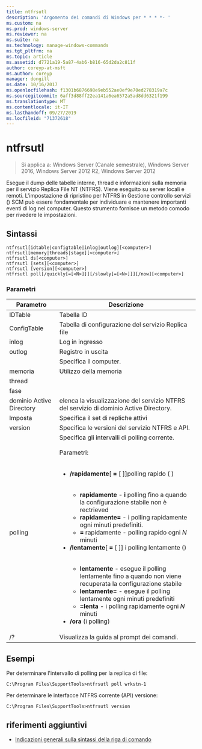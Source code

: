 ```yaml
---
title: ntfrsutl
description: 'Argomento dei comandi di Windows per * * * *- '
ms.custom: na
ms.prod: windows-server
ms.reviewer: na
ms.suite: na
ms.technology: manage-windows-commands
ms.tgt_pltfrm: na
ms.topic: article
ms.assetid: d7721a19-5a87-4ab6-b816-65d2da2c811f
author: coreyp-at-msft
ms.author: coreyp
manager: dongill
ms.date: 10/16/2017
ms.openlocfilehash: f1301b6876698e9eb552ae0ef9e70ed278319a7c
ms.sourcegitcommit: 6aff3d88ff22ea141a6ea6572a5ad8dd6321f199
ms.translationtype: MT
ms.contentlocale: it-IT
ms.lasthandoff: 09/27/2019
ms.locfileid: "71372618"
---
```

# <a name="ntfrsutl"></a>ntfrsutl

>Si applica a: Windows Server (Canale semestrale), Windows Server 2016, Windows Server 2012 R2, Windows Server 2012

Esegue il dump delle tabelle interne, thread e informazioni sulla memoria per il servizio Replica File NT \(NTFRS\). Viene eseguito su server locali e remoti. L'impostazione di ripristino per NTFRS in Gestione controllo servizi \(\) SCM può essere fondamentale per individuare e mantenere importanti eventi di log nel computer. Questo strumento fornisce un metodo comodo per rivedere le impostazioni.   
  
## <a name="syntax"></a>Sintassi  
  
```  
ntfrsutl[idtable|configtable|inlog|outlog][<computer>]  
ntfrsutl[memory|threads|stage][<computer>]  
ntfrsutl ds[<computer>]  
ntfrsutl [sets][<computer>]  
ntfrsutl [version][<computer>]  
ntfrsutl poll[/quickly[=[<N>]]][/slowly[=[<N>]]][/now][<computer>]  
```  
  
### <a name="parameters"></a>Parametri  
  
|  Parametro  |                                                                                                                                                                                                                                                                                                                                        Descrizione                                                                                                                                                                                                                                                                                                                                         |
|-------------|--------------------------------------------------------------------------------------------------------------------------------------------------------------------------------------------------------------------------------------------------------------------------------------------------------------------------------------------------------------------------------------------------------------------------------------------------------------------------------------------------------------------------------------------------------------------------------------------------------------------------------------------------------------------------------------------|
|   IDTable   |                                                                                                                                                                                                                                                                                                                                          Tabella ID                                                                                                                                                                                                                                                                                                                                          |
| ConfigTable |                                                                                                                                                                                                                                                                                                                                  Tabella di configurazione del servizio Replica file                                                                                                                                                                                                                                                                                                                                   |
|    inlog    |                                                                                                                                                                                                                                                                                                                                        Log in ingresso                                                                                                                                                                                                                                                                                                                                         |
|   outlog    |                                                                                                                                                                                                                                                                                                                                        Registro in uscita                                                                                                                                                                                                                                                                                                                                        |
| <computer>  |                                                                                                                                                                                                                                                                                                                                  Specifica il computer.                                                                                                                                                                                                                                                                                                                                   |
|   memoria    |                                                                                                                                                                                                                                                                                                                                        Utilizzo della memoria                                                                                                                                                                                                                                                                                                                                        |
|   thread   |                                                                                                                                                                                                                                                                                                                                                                                                                                                                                                                                                                                                                                                                                            |
|    fase    |                                                                                                                                                                                                                                                                                                                                                                                                                                                                                                                                                                                                                                                                                            |
|     dominio Active Directory      |                                                                                                                                                                                                                                                                                                                         elenca la visualizzazione del servizio NTFRS del servizio di dominio Active Directory.                                                                                                                                                                                                                                                                                                                          |
|    Imposta     |                                                                                                                                                                                                                                                                                                                             Specifica il set di repliche attivi                                                                                                                                                                                                                                                                                                                              |
|   version   |                                                                                                                                                                                                                                                                                                                       Specifica le versioni del servizio NTFRS e API.                                                                                                                                                                                                                                                                                                                        |
|    polling     | Specifica gli intervalli di polling corrente.<br /><br />Parametri:<br /><br /><ul><li>**\/rapidamente**\[ **\=** \[ <N>\]\]polling rapido \(  \)<br /><br /><ul><li>**rapidamente \- i** polling fino a quando la configurazione stabile non è rectrieved</li><li>**rapidamente\=** \- i polling rapidamente ogni minuti predefiniti.</li><li>**\=** rapidamente<N> \- polling rapido ogni *N* minuti</li></ul></li><li>**\/lentamente**\[ **\=** \[ <N>\]\] i polling lentamente \(\)<br /><br /><ul><li>**lentamente** \- esegue il polling lentamente fino a quando non viene recuperata la configurazione stabile</li><li>**lentamente\=** \- esegue il polling lentamente ogni minuti predefiniti</li><li>**\=lenta**<N> \- i polling rapidamente ogni *N* minuti</li></ul></li><li>**\/ora** \(i polling\)</li></ul> |
|     \/?     |                                                                                                                                                                                                                                                                                                                            Visualizza la guida al prompt dei comandi.                                                                                                                                                                                                                                                                                                                            |
  
## <a name="BKMK_Examples"></a>Esempi  
Per determinare l'intervallo di polling per la replica di file:  
  
```  
C:\Program Files\SupportTools>ntfrsutl poll wrkstn-1  
```  
  
Per determinare le interfacce NTFRS corrente \(API\) versione:  
  
```  
C:\Program Files\SupportTools>ntfrsutl version  
```  
  
## <a name="additional-references"></a>riferimenti aggiuntivi  
  
-   [Indicazioni generali sulla sintassi della riga di comando](command-line-syntax-key.md)  
  
  
  

